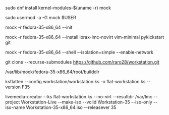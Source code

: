 sudo dnf install kernel-modules-$(uname -r) mock

sudo usermod -a -G mock $USER

mock -r fedora-35-x86_64 --init

mock -r fedora-35-x86_64 --install lorax-lmc-novirt vim-minimal pykickstart git

mock -r fedora-35-x86_64 --shell --isolation=simple --enable-network 

git clone --recurse-submodules https://github.com/raro28/workstation.git

/var/lib/mock/fedora-35-x86_64/root/builddir
 
ksflatten --config workstation/workstation.ks -o flat-workstation.ks --version F35

livemedia-creator --ks flat-workstation.ks --no-virt --resultdir /var/lmc --project Workstation-Live --make-iso --volid Workstation-35 --iso-only --iso-name Workstation-35-x86_64.iso --releasever 35
